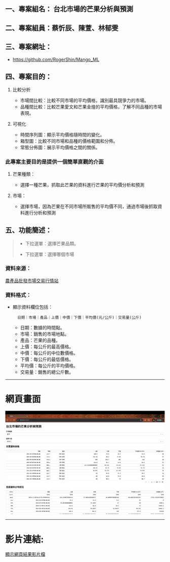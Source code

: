 ## 一、專案組名： 台北市場的芒果分析與預測

## 二、專案組員：蔡忻辰、陳萱、林郁雯

## 三、專案網址：

* https://github.com/RogerShin/Mango_ML

## 四、專案目的：

1. 比較分析
    * 市場間比較：比較不同市場的平均價格，識別最具競爭力的市場。
    * 品種間比較：比較芒果愛文和芒果金煌的平均價格，了解不同品種的市場表現。

2. 可視化
    * 時間序列圖：顯示平均價格隨時間的變化。
    * 箱型圖：比較不同市場和品種的價格範圍和分佈。
    * 常態分佈圖：展示平均價格之間的關係。

### 此專案主要目的是提供一個簡單直觀的介面
1. 芒果種類：

    * 選擇一種芒果，抓取此芒果的資料進行芒果的平均價分析和預測

2. 市場：

    * 選擇市場，因為芒果在不同市場所販售的平均價不同，通過市場後抓取資料進行分析和預測

## 五、功能簡述：

>* 下拉選單：選擇芒果品類。
>
>* 下拉選單：選擇哪個市場

### 資料來源：

[農產品批發市場交易行情站](https://amis.afa.gov.tw/fruit/FruitProdDayTransInfo.aspx
)

### 資料格式：

* 顯示資料欄位包括：
    
        日期｜市場｜產品｜上價｜中價｜下價｜平均價(元/公斤)｜交易量(公斤)
    * 日期：數據的時間點。
    * 市場：銷售的市場地點。
    * 產品：芒果的品種。
    * 上價：每公斤的最高價格。
    * 中價：每公斤的中位數價格。
    * 下價：每公斤的最低價格。
    * 平均價：每公斤的平均價格。
    * 交易量：銷售的總公斤數。

---
# 網頁畫面
![圖片](/vedio/image.png)

---

# 影片連結:
[顯示網頁結果影片檔](https://youtu.be/pLetZSQW91U)